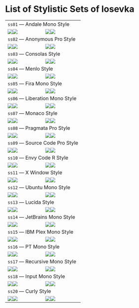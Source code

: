 # List of Stylistic Sets of Iosevka

<!-- BEGIN Section-OT-Stylistic-Sets -->
<!-- THIS SECTION IS AUTOMATICALLY GENERATED. DO NOT EDIT. -->

<table>
<tr>
<td colspan="2"><code>ss01</code> — Andale Mono Style</td>
</tr>
<tr><td><img src="../images/stylistic-set-u-ss01-1.light.png#gh-light-mode-only"/><img src="../images/stylistic-set-u-ss01-1.dark.png#gh-dark-mode-only"/></td><td><img src="../images/stylistic-set-i-ss01-1.light.png#gh-light-mode-only"/><img src="../images/stylistic-set-i-ss01-1.dark.png#gh-dark-mode-only"/></td></tr>
<tr>
<td colspan="2"><code>ss02</code> — Anonymous Pro Style</td>
</tr>
<tr><td><img src="../images/stylistic-set-u-ss02-1.light.png#gh-light-mode-only"/><img src="../images/stylistic-set-u-ss02-1.dark.png#gh-dark-mode-only"/></td><td><img src="../images/stylistic-set-i-ss02-1.light.png#gh-light-mode-only"/><img src="../images/stylistic-set-i-ss02-1.dark.png#gh-dark-mode-only"/></td></tr>
<tr>
<td colspan="2"><code>ss03</code> — Consolas Style</td>
</tr>
<tr><td><img src="../images/stylistic-set-u-ss03-1.light.png#gh-light-mode-only"/><img src="../images/stylistic-set-u-ss03-1.dark.png#gh-dark-mode-only"/></td><td><img src="../images/stylistic-set-i-ss03-1.light.png#gh-light-mode-only"/><img src="../images/stylistic-set-i-ss03-1.dark.png#gh-dark-mode-only"/></td></tr>
<tr>
<td colspan="2"><code>ss04</code> — Menlo Style</td>
</tr>
<tr><td><img src="../images/stylistic-set-u-ss04-1.light.png#gh-light-mode-only"/><img src="../images/stylistic-set-u-ss04-1.dark.png#gh-dark-mode-only"/></td><td><img src="../images/stylistic-set-i-ss04-1.light.png#gh-light-mode-only"/><img src="../images/stylistic-set-i-ss04-1.dark.png#gh-dark-mode-only"/></td></tr>
<tr>
<td colspan="2"><code>ss05</code> — Fira Mono Style</td>
</tr>
<tr><td><img src="../images/stylistic-set-u-ss05-1.light.png#gh-light-mode-only"/><img src="../images/stylistic-set-u-ss05-1.dark.png#gh-dark-mode-only"/></td><td><img src="../images/stylistic-set-i-ss05-1.light.png#gh-light-mode-only"/><img src="../images/stylistic-set-i-ss05-1.dark.png#gh-dark-mode-only"/></td></tr>
<tr>
<td colspan="2"><code>ss06</code> — Liberation Mono Style</td>
</tr>
<tr><td><img src="../images/stylistic-set-u-ss06-1.light.png#gh-light-mode-only"/><img src="../images/stylistic-set-u-ss06-1.dark.png#gh-dark-mode-only"/></td><td><img src="../images/stylistic-set-i-ss06-1.light.png#gh-light-mode-only"/><img src="../images/stylistic-set-i-ss06-1.dark.png#gh-dark-mode-only"/></td></tr>
<tr>
<td colspan="2"><code>ss07</code> — Monaco Style</td>
</tr>
<tr><td><img src="../images/stylistic-set-u-ss07-1.light.png#gh-light-mode-only"/><img src="../images/stylistic-set-u-ss07-1.dark.png#gh-dark-mode-only"/></td><td><img src="../images/stylistic-set-i-ss07-1.light.png#gh-light-mode-only"/><img src="../images/stylistic-set-i-ss07-1.dark.png#gh-dark-mode-only"/></td></tr>
<tr>
<td colspan="2"><code>ss08</code> — Pragmata Pro Style</td>
</tr>
<tr><td><img src="../images/stylistic-set-u-ss08-1.light.png#gh-light-mode-only"/><img src="../images/stylistic-set-u-ss08-1.dark.png#gh-dark-mode-only"/></td><td><img src="../images/stylistic-set-i-ss08-1.light.png#gh-light-mode-only"/><img src="../images/stylistic-set-i-ss08-1.dark.png#gh-dark-mode-only"/></td></tr>
<tr>
<td colspan="2"><code>ss09</code> — Source Code Pro Style</td>
</tr>
<tr><td><img src="../images/stylistic-set-u-ss09-1.light.png#gh-light-mode-only"/><img src="../images/stylistic-set-u-ss09-1.dark.png#gh-dark-mode-only"/></td><td><img src="../images/stylistic-set-i-ss09-1.light.png#gh-light-mode-only"/><img src="../images/stylistic-set-i-ss09-1.dark.png#gh-dark-mode-only"/></td></tr>
<tr>
<td colspan="2"><code>ss10</code> — Envy Code R Style</td>
</tr>
<tr><td><img src="../images/stylistic-set-u-ss10-1.light.png#gh-light-mode-only"/><img src="../images/stylistic-set-u-ss10-1.dark.png#gh-dark-mode-only"/></td><td><img src="../images/stylistic-set-i-ss10-1.light.png#gh-light-mode-only"/><img src="../images/stylistic-set-i-ss10-1.dark.png#gh-dark-mode-only"/></td></tr>
<tr>
<td colspan="2"><code>ss11</code> — X Window Style</td>
</tr>
<tr><td><img src="../images/stylistic-set-u-ss11-1.light.png#gh-light-mode-only"/><img src="../images/stylistic-set-u-ss11-1.dark.png#gh-dark-mode-only"/></td><td><img src="../images/stylistic-set-i-ss11-1.light.png#gh-light-mode-only"/><img src="../images/stylistic-set-i-ss11-1.dark.png#gh-dark-mode-only"/></td></tr>
<tr>
<td colspan="2"><code>ss12</code> — Ubuntu Mono Style</td>
</tr>
<tr><td><img src="../images/stylistic-set-u-ss12-1.light.png#gh-light-mode-only"/><img src="../images/stylistic-set-u-ss12-1.dark.png#gh-dark-mode-only"/></td><td><img src="../images/stylistic-set-i-ss12-1.light.png#gh-light-mode-only"/><img src="../images/stylistic-set-i-ss12-1.dark.png#gh-dark-mode-only"/></td></tr>
<tr>
<td colspan="2"><code>ss13</code> — Lucida Style</td>
</tr>
<tr><td><img src="../images/stylistic-set-u-ss13-1.light.png#gh-light-mode-only"/><img src="../images/stylistic-set-u-ss13-1.dark.png#gh-dark-mode-only"/></td><td><img src="../images/stylistic-set-i-ss13-1.light.png#gh-light-mode-only"/><img src="../images/stylistic-set-i-ss13-1.dark.png#gh-dark-mode-only"/></td></tr>
<tr>
<td colspan="2"><code>ss14</code> — JetBrains Mono Style</td>
</tr>
<tr><td><img src="../images/stylistic-set-u-ss14-1.light.png#gh-light-mode-only"/><img src="../images/stylistic-set-u-ss14-1.dark.png#gh-dark-mode-only"/></td><td><img src="../images/stylistic-set-i-ss14-1.light.png#gh-light-mode-only"/><img src="../images/stylistic-set-i-ss14-1.dark.png#gh-dark-mode-only"/></td></tr>
<tr>
<td colspan="2"><code>ss15</code> — IBM Plex Mono Style</td>
</tr>
<tr><td><img src="../images/stylistic-set-u-ss15-1.light.png#gh-light-mode-only"/><img src="../images/stylistic-set-u-ss15-1.dark.png#gh-dark-mode-only"/></td><td><img src="../images/stylistic-set-i-ss15-1.light.png#gh-light-mode-only"/><img src="../images/stylistic-set-i-ss15-1.dark.png#gh-dark-mode-only"/></td></tr>
<tr>
<td colspan="2"><code>ss16</code> — PT Mono Style</td>
</tr>
<tr><td><img src="../images/stylistic-set-u-ss16-1.light.png#gh-light-mode-only"/><img src="../images/stylistic-set-u-ss16-1.dark.png#gh-dark-mode-only"/></td><td><img src="../images/stylistic-set-i-ss16-1.light.png#gh-light-mode-only"/><img src="../images/stylistic-set-i-ss16-1.dark.png#gh-dark-mode-only"/></td></tr>
<tr>
<td colspan="2"><code>ss17</code> — Recursive Mono Style</td>
</tr>
<tr><td><img src="../images/stylistic-set-u-ss17-1.light.png#gh-light-mode-only"/><img src="../images/stylistic-set-u-ss17-1.dark.png#gh-dark-mode-only"/></td><td><img src="../images/stylistic-set-i-ss17-1.light.png#gh-light-mode-only"/><img src="../images/stylistic-set-i-ss17-1.dark.png#gh-dark-mode-only"/></td></tr>
<tr>
<td colspan="2"><code>ss18</code> — Input Mono Style</td>
</tr>
<tr><td><img src="../images/stylistic-set-u-ss18-1.light.png#gh-light-mode-only"/><img src="../images/stylistic-set-u-ss18-1.dark.png#gh-dark-mode-only"/></td><td><img src="../images/stylistic-set-i-ss18-1.light.png#gh-light-mode-only"/><img src="../images/stylistic-set-i-ss18-1.dark.png#gh-dark-mode-only"/></td></tr>
<tr>
<td colspan="2"><code>ss20</code> — Curly Style</td>
</tr>
<tr><td><img src="../images/stylistic-set-u-ss20-1.light.png#gh-light-mode-only"/><img src="../images/stylistic-set-u-ss20-1.dark.png#gh-dark-mode-only"/></td><td><img src="../images/stylistic-set-i-ss20-1.light.png#gh-light-mode-only"/><img src="../images/stylistic-set-i-ss20-1.dark.png#gh-dark-mode-only"/></td></tr>
</table>

<!-- END Section-OT-Stylistic-Sets -->
